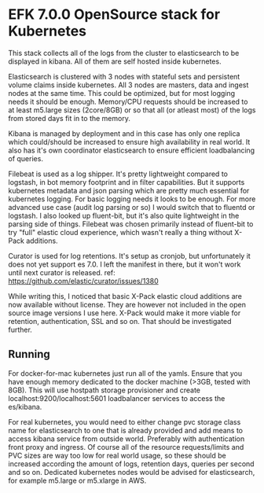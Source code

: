 # EFK 7.0.0 OpenSource stack for Kubernetes

This stack collects all of the logs from the cluster to elasticsearch to be displayed in kibana. All of them are self hosted inside kubernetes.

Elasticsearch is clustered with 3 nodes with stateful sets and persistent volume claims inside kubernetes. All 3 nodes are masters, data and ingest nodes at the same time. This could be optimized, but for most logging needs it should be enough. Memory/CPU requests should be increased to at least m5.large sizes (2core/8GB) or so that all (or atleast most) of the logs from stored days fit in to the memory.

Kibana is managed by deployment and in this case has only one replica which could/should be increased to ensure high availability in real world. It also has it's own coordinator elasticsearch to ensure efficient loadbalancing of queries.

Filebeat is used as a log shipper. It's pretty lightweight compared to logstash, in bot memory footprint and in filter capabilities. But it supports kubernetes metadata and json parsing which are pretty much essential for kubernetes logging. For basic logging needs it looks to be enough. For more advanced use case (audit log parsing or so) I would switch that to fluentd or logstash. I also looked up fluent-bit, but it's also quite lightweight in the parsing side of things. Filebeat was chosen primarily instead of fluent-bit to try "full" elastic cloud experience, which wasn't really a thing without X-Pack additions.

Curator is used for log retentions. It's setup as cronjob, but unfortunately it does not yet support es 7.0. I left the manifest in there, but it won't work until next curator is released. ref: https://github.com/elastic/curator/issues/1380

While writing this, I noticed that basic X-Pack elastic cloud additions are now available without license. They are however not included in the open source image versions I use here. X-Pack would make it more viable for retention, authentication, SSL and so on. That should be investigated further.

## Running

For docker-for-mac kubernetes just run all of the yamls. Ensure that you have enough memory dedicated to the docker machine (>3GB, tested with 8GB). This will use hostpath storage provisioner and create localhost:9200/localhost:5601 loadbalancer services to access the es/kibana.

For real kubernetes, you would need to either change pvc storage class name for elasticsearch to one that is already provided and add means to access kibana service from outside world. Preferably with authentication front proxy and ingress. 
Of course all of the resource requests/limits and PVC sizes are way too low for real world usage, so these should be increased according the amount of logs, retention days, queries per second and so on. Dedicated kubernetes nodes would be advised for elasticsearch, for example m5.large or m5.xlarge in AWS.
